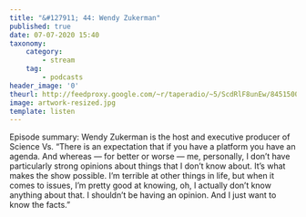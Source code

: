 ```yaml
---
title: "&#127911; 44: Wendy Zukerman"
published: true
date: 07-07-2020 15:40
taxonomy:
    category:
        - stream
    tag:
        - podcasts
header_image: '0'
theurl: http://feedproxy.google.com/~r/taperadio/~5/ScdRlF8unEw/845150074-taperadio-44-wendy-zukerman.mp3
image: artwork-resized.jpg
template: listen
--- 
```

Episode summary: Wendy Zukerman is the host and executive producer of Science Vs. “There is an expectation that if you have a platform you have an agenda. And whereas — for better or worse — me, personally, I don’t have particularly strong opinions about things that I don’t know about. It’s what makes the show possible. I’m terrible at other things in life, but when it comes to issues, I’m pretty good at knowing, oh, I actually don’t know anything about that. I shouldn’t be having an opinion. And I just want to know the facts.”
